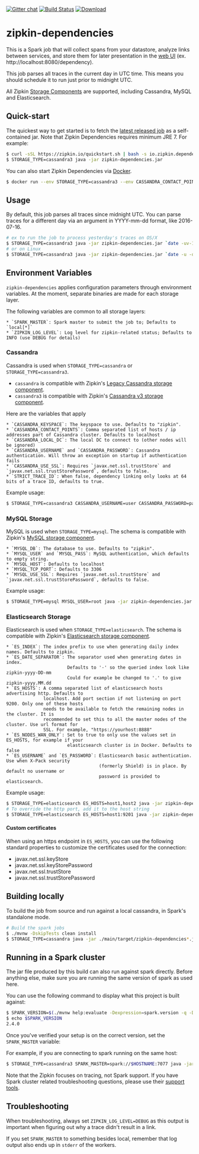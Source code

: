 [![Gitter chat](http://img.shields.io/badge/gitter-join%20chat%20%E2%86%92-brightgreen.svg)](https://gitter.im/openzipkin/zipkin) [![Build Status](https://travis-ci.org/openzipkin/zipkin-dependencies.svg?branch=master)](https://travis-ci.org/openzipkin/zipkin-dependencies) [![Download](https://api.bintray.com/packages/openzipkin/maven/zipkin-dependencies/images/download.svg) ](https://bintray.com/openzipkin/maven/zipkin-dependencies/_latestVersion)

# zipkin-dependencies

This is a Spark job that will collect spans from your datastore, analyze links between services,
and store them for later presentation in the [web UI](https://github.com/openzipkin/zipkin/tree/master/zipkin-ui) (ex. http://localhost:8080/dependency).

This job parses all traces in the current day in UTC time. This means you should schedule it to run
just prior to midnight UTC.

All Zipkin [Storage Components](https://github.com/openzipkin/zipkin/blob/master/zipkin-storage/)
are supported, including Cassandra, MySQL and Elasticsearch.

## Quick-start

The quickest way to get started is to fetch the [latest released job](https://search.maven.org/remote_content?g=io.zipkin.dependencies&a=zipkin-dependencies&v=LATEST) as a self-contained jar.
Note that Zipkin Dependencies requires minimum JRE 7. For example:

```bash
$ curl -sSL https://zipkin.io/quickstart.sh | bash -s io.zipkin.dependencies:zipkin-dependencies:LATEST zipkin-dependencies.jar
$ STORAGE_TYPE=cassandra3 java -jar zipkin-dependencies.jar
```

You can also start Zipkin Dependencies via [Docker](https://github.com/openzipkin/docker-zipkin-dependencies).
```bash
$ docker run --env STORAGE_TYPE=cassandra3 --env CASSANDRA_CONTACT_POINTS=host1,host2 openzipkin/zipkin-dependencies
```

## Usage

By default, this job parses all traces since midnight UTC. You can parse traces for a different day
via an argument in YYYY-mm-dd format, like 2016-07-16.

```bash
# ex to run the job to process yesterday's traces on OS/X
$ STORAGE_TYPE=cassandra3 java -jar zipkin-dependencies.jar `date -uv-1d +%F`
# or on Linux
$ STORAGE_TYPE=cassandra3 java -jar zipkin-dependencies.jar `date -u -d '1 day ago' +%F`
```

## Environment Variables
`zipkin-dependencies` applies configuration parameters through environment variables. At the
moment, separate binaries are made for each storage layer.

The following variables are common to all storage layers:

    * `SPARK_MASTER`: Spark master to submit the job to; Defaults to `local[*]`
    * `ZIPKIN_LOG_LEVEL`: Log level for zipkin-related status; Defaults to INFO (use DEBUG for details)

### Cassandra
Cassandra is used when `STORAGE_TYPE=cassandra` or `STORAGE_TYPE=cassandra3`.
* `cassandra` is compatible with Zipkin's [Legacy Cassandra storage component](https://github.com/openzipkin/zipkin/tree/master/zipkin-storage/cassandra).
* `cassandra3` is compatible with Zipkin's [Cassandra v3 storage component](https://github.com/openzipkin/zipkin/tree/master/zipkin-storage/zipkin2_cassandra).

Here are the variables that apply

    * `CASSANDRA_KEYSPACE`: The keyspace to use. Defaults to "zipkin".
    * `CASSANDRA_CONTACT_POINTS`: Comma separated list of hosts / ip addresses part of Cassandra cluster. Defaults to localhost
    * `CASSANDRA_LOCAL_DC`: The local DC to connect to (other nodes will be ignored)
    * `CASSANDRA_USERNAME` and `CASSANDRA_PASSWORD`: Cassandra authentication. Will throw an exception on startup if authentication fails
    * `CASSANDRA_USE_SSL`: Requires `javax.net.ssl.trustStore` and `javax.net.ssl.trustStorePassword`, defaults to false.
    * `STRICT_TRACE_ID`: When false, dependency linking only looks at 64 bits of a trace ID, defaults to true.

Example usage:

```bash
$ STORAGE_TYPE=cassandra3 CASSANDRA_USERNAME=user CASSANDRA_PASSWORD=pass java -jar zipkin-dependencies.jar
```

### MySQL Storage
MySQL is used when `STORAGE_TYPE=mysql`. The schema is compatible with Zipkin's [MySQL storage component](https://github.com/openzipkin/zipkin/tree/master/zipkin-storage/mysql).

    * `MYSQL_DB`: The database to use. Defaults to "zipkin".
    * `MYSQL_USER` and `MYSQL_PASS`: MySQL authentication, which defaults to empty string.
    * `MYSQL_HOST`: Defaults to localhost
    * `MYSQL_TCP_PORT`: Defaults to 3306
    * `MYSQL_USE_SSL`: Requires `javax.net.ssl.trustStore` and `javax.net.ssl.trustStorePassword`, defaults to false.

Example usage:

```bash
$ STORAGE_TYPE=mysql MYSQL_USER=root java -jar zipkin-dependencies.jar
```

### Elasticsearch Storage
Elasticsearch is used when `STORAGE_TYPE=elasticsearch`. The schema is compatible with Zipkin's [Elasticsearch storage component](https://github.com/openzipkin/zipkin/tree/master/zipkin-storage/elasticsearch-http).

    * `ES_INDEX`: The index prefix to use when generating daily index names. Defaults to zipkin.
    * `ES_DATE_SEPARATOR`: The separator used when generating dates in index.
                           Defaults to '-' so the queried index look like zipkin-yyyy-DD-mm
                           Could for example be changed to '.' to give zipkin-yyyy.MM.dd
    * `ES_HOSTS`: A comma separated list of elasticsearch hosts advertising http. Defaults to
                  localhost. Add port section if not listening on port 9200. Only one of these hosts
                  needs to be available to fetch the remaining nodes in the cluster. It is
                  recommended to set this to all the master nodes of the cluster. Use url format for
                  SSL. For example, "https://yourhost:8888"
    * `ES_NODES_WAN_ONLY`: Set to true to only use the values set in ES_HOSTS, for example if your
                           elasticsearch cluster is in Docker. Defaults to false
    * `ES_USERNAME` and `ES_PASSWORD`: Elasticsearch basic authentication. Use when X-Pack security
                                       (formerly Shield) is in place. By default no username or
                                       password is provided to elasticsearch.

Example usage:

```bash
$ STORAGE_TYPE=elasticsearch ES_HOSTS=host1,host2 java -jar zipkin-dependencies.jar
# To override the http port, add it to the host string
$ STORAGE_TYPE=elasticsearch ES_HOSTS=host1:9201 java -jar zipkin-dependencies.jar
```

#### Custom certificates

When using an https endpoint in `ES_HOSTS`, you can use the following standard properties to
customize the certificates used for the connection:

* javax.net.ssl.keyStore
* javax.net.ssl.keyStorePassword
* javax.net.ssl.trustStore
* javax.net.ssl.trustStorePassword

## Building locally

To build the job from source and run against a local cassandra, in Spark's standalone mode.

```bash
# Build the spark jobs
$ ./mvnw -DskipTests clean install
$ STORAGE_TYPE=cassandra java -jar ./main/target/zipkin-dependencies*.jar
```

## Running in a Spark cluster

The jar file produced by this build can also run against spark directly. Before anything
else, make sure you are running the same version of spark as used here.

You can use the following command to display what this project is built against:
```bash
$ SPARK_VERSION=$(./mvnw help:evaluate -Dexpression=spark.version -q -DforceStdout)
$ echo $SPARK_VERSION
2.4.0
```

Once you've verified your setup is on the correct version, set the `SPARK_MASTER` variable:

For example, if you are connecting to spark running on the same host:
```bash
$ STORAGE_TYPE=cassandra3 SPARK_MASTER=spark://$HOSTNAME:7077 java -jar zipkin-dependencies.jar
```

Note that the Zipkin focuses on tracing, not Spark support. If you have Spark cluster related
troubleshooting questions, please use their [support tools](https://spark.apache.org/community.html).

## Troubleshooting

When troubleshooting, always set `ZIPKIN_LOG_LEVEL=DEBUG` as this output
is important when figuring out why a trace didn't result in a link.

If you set `SPARK_MASTER` to something besides local, remember that log
output also ends up in `stderr` of the workers.
